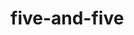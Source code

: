 # five-and-five

<table>
<tr>
    <imgsrc="/1zB8m1E.gif"alt=""/>
	<imgsrc="/7EEpRDQ.gif"alt=""/>
	<imgsrc="/BToFwXN.gif"alt=""/>
	<imgsrc="/cbsWTsj.gif"alt=""/>
	<imgsrc="/lDLCA4t.gif"alt=""/>
	<imgsrc="/oXbtba7.gif"alt=""/>
	<imgsrc="/sOEmYyY.gif"alt=""/>
	<imgsrc="/vcgaXAd.gif"alt=""/>
</tr>
</table>